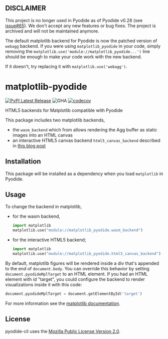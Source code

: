## DISCLAIMER

This project is no longer used in Pyodide as of Pyodide v0.28 (see [issue#65](https://github.com/pyodide/matplotlib-pyodide/issues/65#issuecomment-2532463697)).
We don't accept any new features or bug fixes. The project is archived and will not be maintained anymore.

The default matplotlib backend for Pyodide is now the patched version of `webagg` backend. If you were using `matplotlib_pyodide` in your code,
simply removing the `matplotlib.use('module://matplotlib_pyodide...')` line should be enough to make your code work with the new backend.

If it doesn't, try replacing it with `matplotlib.use('webagg')`.

# matplotlib-pyodide

[![PyPI Latest Release](https://img.shields.io/pypi/v/matplotlib-pyodide.svg)](https://pypi.org/project/matplotlib-pyodide/)
![GHA](https://github.com/pyodide/matplotlib-pyodide/actions/workflows/main.yml/badge.svg)
[![codecov](https://codecov.io/gh/pyodide/matplotlib-pyodide/branch/main/graph/badge.svg)](https://codecov.io/gh/pyodide/matplotlib-pyodide)


HTML5 backends for Matplotlib compatible with Pyodide

This package includes two matplotlib backends,

 - the `wasm_backend` which from allows rendering the Agg buffer as static images into an HTML canvas
 - an interactive HTML5 canvas backend `html5_canvas_backend` described in
   [this blog post](https://blog.pyodide.org/posts/canvas-renderer-matplotlib-in-pyodide/)


## Installation

This package will be installed as a dependency when you load `matplotlib` in Pyodide.

## Usage

To change the backend in matplotlib,
 - for the wasm backend,
   ```py
   import matplotlib
   matplotlib.use("module://matplotlib_pyodide.wasm_backend")
   ```
 - for the interactive HTML5 backend;
   ```py
   import matplotlib
   matplotlib.use("module://matplotlib_pyodide.html5_canvas_backend")
   ```

By default, matplotlib figures will be rendered inside a div that's appended to the end of `document.body`.
You can override this behavior by setting `document.pyodideMplTarget` to an HTML element. If you had an HTML
element with id "target", you could configure the backend to render visualizations inside it with this code:

```py
document.pyodideMplTarget = document.getElementById('target')
```

For more information see the [matplotlib documentation](https://matplotlib.org/stable/users/explain/backends.html).

## License

pyodide-cli uses the [Mozilla Public License Version
2.0](https://choosealicense.com/licenses/mpl-2.0/).
